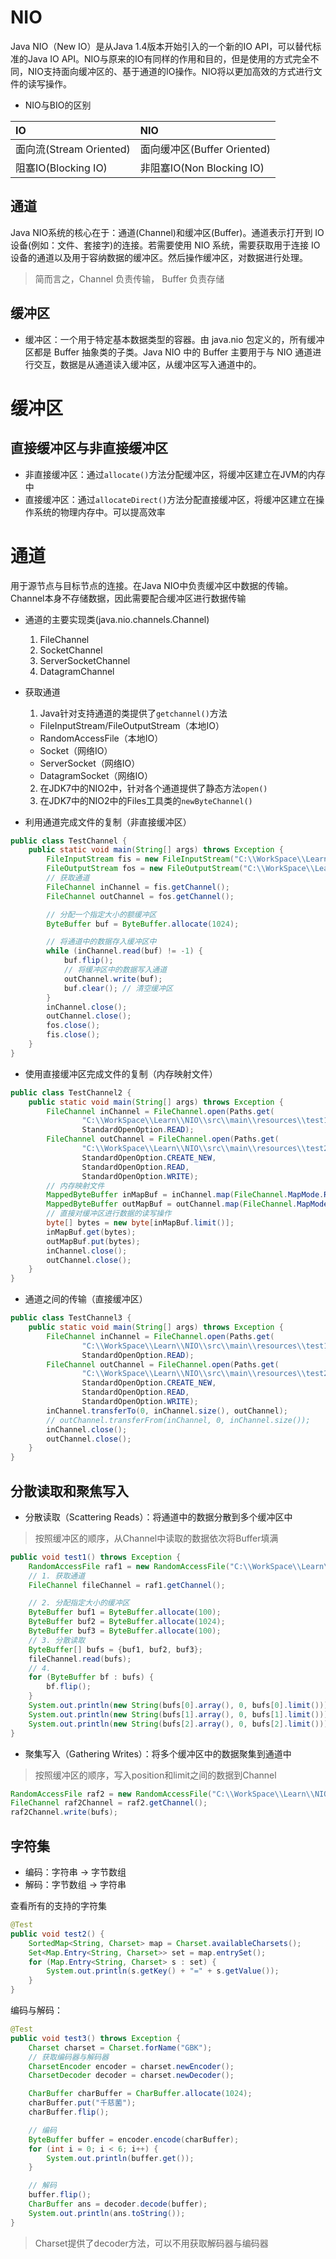 #  NIO

Java NIO（New IO）是从Java 1.4版本开始引入的一个新的IO API，可以替代标准的Java IO API。NIO与原来的IO有同样的作用和目的，但是使用的方式完全不同，NIO支持面向缓冲区的、基于通道的IO操作。NIO将以更加高效的方式进行文件的读写操作。

* NIO与BIO的区别

|IO|NIO|
|:-|:-|
|面向流(Stream Oriented)|面向缓冲区(Buffer Oriented)|
|阻塞IO(Blocking IO)|非阻塞IO(Non Blocking IO)|

## 通道
Java NIO系统的核心在于：通道(Channel)和缓冲区(Buffer)。通道表示打开到 IO 设备(例如：文件、套接字)的连接。若需要使用 NIO 系统，需要获取用于连接 IO 设备的通道以及用于容纳数据的缓冲区。然后操作缓冲区，对数据进行处理。

>简而言之，Channel 负责传输， Buffer 负责存储

## 缓冲区

* 缓冲区：一个用于特定基本数据类型的容器。由 java.nio 包定义的，所有缓冲区都是 Buffer 抽象类的子类。Java NIO 中的 Buffer 主要用于与 NIO 通道进行交互，数据是从通道读入缓冲区，从缓冲区写入通道中的。

# 缓冲区

## 直接缓冲区与非直接缓冲区
* 非直接缓冲区：通过`allocate()`方法分配缓冲区，将缓冲区建立在JVM的内存中
* 直接缓冲区：通过`allocateDirect()`方法分配直接缓冲区，将缓冲区建立在操作系统的物理内存中。可以提高效率


# 通道
用于源节点与目标节点的连接。在Java NIO中负责缓冲区中数据的传输。Channel本身不存储数据，因此需要配合缓冲区进行数据传输

* 通道的主要实现类(java.nio.channels.Channel)
  1. FileChannel
  2. SocketChannel
  3. ServerSocketChannel
  4. DatagramChannel

* 获取通道
  1. Java针对支持通道的类提供了`getchannel()`方法
    * FileInputStream/FileOutputStream（本地IO）
    * RandomAccessFile（本地IO）
    * Socket（网络IO）
    * ServerSocket（网络IO）
    * DatagramSocket（网络IO）
  2. 在JDK7中的NIO2中，针对各个通道提供了静态方法`open()`
  3. 在JDK7中的NIO2中的Files工具类的`newByteChannel()`

* 利用通道完成文件的复制（非直接缓冲区）
``` java
public class TestChannel {
    public static void main(String[] args) throws Exception {
        FileInputStream fis = new FileInputStream("C:\\WorkSpace\\Learn\\NIO\\src\\main\\resources\\test1.txt");
        FileOutputStream fos = new FileOutputStream("C:\\WorkSpace\\Learn\\NIO\\src\\main\\resources\\test2.txt");
        // 获取通道
        FileChannel inChannel = fis.getChannel();
        FileChannel outChannel = fos.getChannel();

        // 分配一个指定大小的额缓冲区
        ByteBuffer buf = ByteBuffer.allocate(1024);

        // 将通道中的数据存入缓冲区中
        while (inChannel.read(buf) != -1) {
            buf.flip();
            // 将缓冲区中的数据写入通道
            outChannel.write(buf);
            buf.clear(); // 清空缓冲区
        }
        inChannel.close();
        outChannel.close();
        fos.close();
        fis.close();
    }
}
```

* 使用直接缓冲区完成文件的复制（内存映射文件）
``` java
public class TestChannel2 {
    public static void main(String[] args) throws Exception {
        FileChannel inChannel = FileChannel.open(Paths.get(
                "C:\\WorkSpace\\Learn\\NIO\\src\\main\\resources\\test1.txt"),
                StandardOpenOption.READ);
        FileChannel outChannel = FileChannel.open(Paths.get(
                "C:\\WorkSpace\\Learn\\NIO\\src\\main\\resources\\test2.txt"),
                StandardOpenOption.CREATE_NEW,
                StandardOpenOption.READ,
                StandardOpenOption.WRITE);
        // 内存映射文件
        MappedByteBuffer inMapBuf = inChannel.map(FileChannel.MapMode.READ_ONLY, 0, inChannel.size());
        MappedByteBuffer outMapBuf = outChannel.map(FileChannel.MapMode.READ_WRITE, 0, inChannel.size());
        // 直接对缓冲区进行数据的读写操作
        byte[] bytes = new byte[inMapBuf.limit()];
        inMapBuf.get(bytes);
        outMapBuf.put(bytes);
        inChannel.close();
        outChannel.close();
    }
}
```

* 通道之间的传输（直接缓冲区）
``` java
public class TestChannel3 {
    public static void main(String[] args) throws Exception {
        FileChannel inChannel = FileChannel.open(Paths.get(
                "C:\\WorkSpace\\Learn\\NIO\\src\\main\\resources\\test1.txt"),
                StandardOpenOption.READ);
        FileChannel outChannel = FileChannel.open(Paths.get(
                "C:\\WorkSpace\\Learn\\NIO\\src\\main\\resources\\test2.txt"),
                StandardOpenOption.CREATE_NEW,
                StandardOpenOption.READ,
                StandardOpenOption.WRITE);
        inChannel.transferTo(0, inChannel.size(), outChannel);
        // outChannel.transferFrom(inChannel, 0, inChannel.size());
        inChannel.close();
        outChannel.close();
    }
}
```

## 分散读取和聚焦写入
* 分散读取（Scattering Reads）：将通道中的数据分散到多个缓冲区中
> 按照缓冲区的顺序，从Channel中读取的数据依次将Buffer填满

``` java
public void test1() throws Exception {
    RandomAccessFile raf1 = new RandomAccessFile("C:\\WorkSpace\\Learn\\NIO\\src\\main\\resources\\test1.txt", "rw");
    // 1. 获取通道
    FileChannel fileChannel = raf1.getChannel();

    // 2. 分配指定大小的缓冲区
    ByteBuffer buf1 = ByteBuffer.allocate(100);
    ByteBuffer buf2 = ByteBuffer.allocate(1024);
    ByteBuffer buf3 = ByteBuffer.allocate(100);
    // 3. 分散读取
    ByteBuffer[] bufs = {buf1, buf2, buf3};
    fileChannel.read(bufs);
    // 4.
    for (ByteBuffer bf : bufs) {
        bf.flip();
    }
    System.out.println(new String(bufs[0].array(), 0, bufs[0].limit()));
    System.out.println(new String(bufs[1].array(), 0, bufs[1].limit()));
    System.out.println(new String(bufs[2].array(), 0, bufs[2].limit()));
}
```

* 聚集写入（Gathering Writes）：将多个缓冲区中的数据聚集到通道中
> 按照缓冲区的顺序，写入position和limit之间的数据到Channel

``` java
RandomAccessFile raf2 = new RandomAccessFile("C:\\WorkSpace\\Learn\\NIO\\src\\main\\resources\\test2.txt", "rw");
FileChannel raf2Channel = raf2.getChannel();
raf2Channel.write(bufs);
```

## 字符集
* 编码：字符串 -> 字节数组
* 解码：字节数组 -> 字符串

查看所有的支持的字符集
``` java
@Test
public void test2() {
    SortedMap<String, Charset> map = Charset.availableCharsets();
    Set<Map.Entry<String, Charset>> set = map.entrySet();
    for (Map.Entry<String, Charset> s : set) {
        System.out.println(s.getKey() + "=" + s.getValue());
    }
}
```

编码与解码：
``` java
@Test
public void test3() throws Exception {
    Charset charset = Charset.forName("GBK");
    // 获取编码器与解码器
    CharsetEncoder encoder = charset.newEncoder();
    CharsetDecoder decoder = charset.newDecoder();

    CharBuffer charBuffer = CharBuffer.allocate(1024);
    charBuffer.put("千慈菌");
    charBuffer.flip();

    // 编码
    ByteBuffer buffer = encoder.encode(charBuffer);
    for (int i = 0; i < 6; i++) {
        System.out.println(buffer.get());
    }

    // 解码
    buffer.flip();
    CharBuffer ans = decoder.decode(buffer);
    System.out.println(ans.toString());
}
```
> Charset提供了decoder方法，可以不用获取解码器与编码器